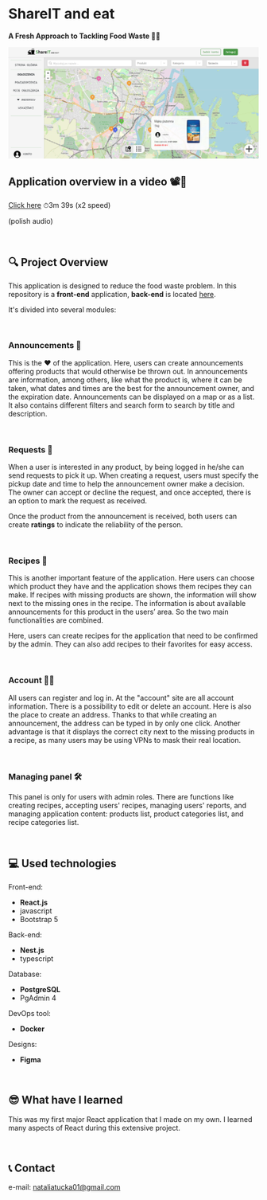 # ShareIT and eat


**A Fresh Approach to Tackling Food Waste 🌱🧡**


<img src="https://github.com/HelloNatalia/licencjat-frontend/blob/main/licencjat-frontend/readme-img/screen.png"/>

## Application overview in a video 📽👀

[Click here](https://drive.google.com/file/d/13uAb_8Ez_j-lIHcUO7ImND2hBWEMYkLi/view?usp=drive_link) 
⏱3m 39s (x2 speed)

(polish audio)

<br>

## 🔍 Project Overview

This application is designed to reduce the food waste problem. In this repository is a **front-end** application, **back-end** is located [here](https://github.com/HelloNatalia/licencjat-backend).

It's divided into several modules:

<br>

### Announcements 🤝

This is the ❤️ of the application. Here, users can create announcements offering products that would otherwise be thrown out. In announcements are information, among others, like what the product is, where it can be taken, what dates and times are the best for the announcement owner, and the expiration date. 
Announcements can be displayed on a map or as a list. It also contains different filters and search form to search by title and description.

<br>

### Requests 🔔

When a user is interested in any product, by being logged in he/she can send requests to pick it up. When creating a request, users must specify the pickup date and time to help the announcement owner make a decision. The owner can accept or decline the request, and once accepted, there is an option to mark the request as received.

Once the product from the announcement is received, both users can create **ratings** to indicate the reliability of the person.

<br>

### Recipes 🥗

This is another important feature of the application. Here users can choose which product they have and the application shows them recipes they can make. If recipes with missing products are shown, the information will show next to the missing ones in the recipe. The information is about available announcements for this product in the users’ area. So the two main functionalities are combined.

Here, users can create recipes for the application that need to be confirmed by the admin. They can also add recipes to their favorites for easy access.

<br>

### Account 👩‍🌾

All users can register and log in. At the "account" site are all account information. There is a possibility to edit or delete an account. Here is also the place to create an address. Thanks to that while creating an announcement, the address can be typed in by only one click. Another advantage is that it displays the correct city next to the missing products in a recipe, as many users may be using VPNs to mask their real location.

<br>

### Managing panel 🛠

This panel is only for users with admin roles. There are functions like creating recipes, accepting users' recipes, managing users' reports, and managing application content: products list, product categories list, and recipe categories list.


<br>

## 💻 Used technologies

Front-end:
- **React.js**
- javascript
- Bootstrap 5

Back-end:
- **Nest.js**
- typescript

Database:
- **PostgreSQL**
- PgAdmin 4

DevOps tool:
- **Docker**

Designs:
- **Figma**


<br>

## 😎 What have I learned

This was my first major React application that I made on my own. I learned many aspects of React during this extensive project.


<br>

## 📞 Contact

e-mail: nataliatucka01@gmail.com



